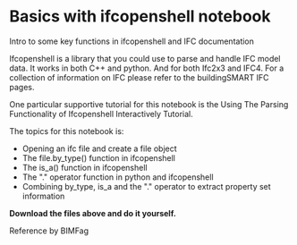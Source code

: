 # Basics with ifcopenshell notebook

Intro to some key functions in ifcopenshell and IFC documentation

Ifcopenshell is a library that you could use to parse and handle IFC model data. It works in both C++ and python. And for both Ifc2x3 and IFC4. For a collection of information on IFC please refer to the buildingSMART IFC pages.

One particular supportive tutorial for this notebook is the Using The Parsing Functionality of Ifcopenshell Interactively Tutorial.

The topics for this notebook is:

- Opening an ifc file and create a file object
- The file.by_type() function in ifcopenshell
- The is_a() function in ifcopenshell
- The "." operator function in python and ifcopenshell
- Combining by_type, is_a and the "." operator to extract property set information

**Download the files above and do it yourself.**

Reference by BIMFag

